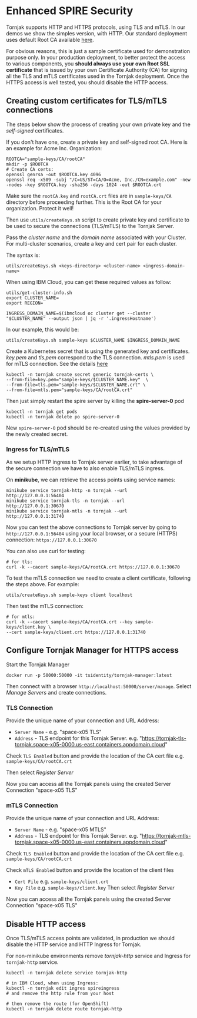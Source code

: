# Enhanced SPIRE Security
Tornjak supports HTTP and HTTPS protocols, using TLS and mTLS.
In our demos we show the simples version, with HTTP.
Our standard deployment uses default Root CA available
[here](https://github.com/spiffe/tornjak/tree/main/sample-keys/ca_process/CA).

For obvious reasons,
this is just a sample certificate used for demonstration purpose only.
In your production deployment,
to better protect the access to various components,
you **should always use your own Root SSL certificate** that is issued by your own
Certificate Authority (CA) for signing all the TLS and mTLS certificates used
in the Tornjak deployment. Once the HTTPS access is well tested, you should
disable the HTTP access.

## Creating custom certificates for TLS/mTLS connections
The steps below show the process of creating your own private key
and the *self-signed* certificates.

If you don't have one,
create a private key and self-signed root CA.
Here is an example for Acme Inc. Organization:

```console
ROOTCA="sample-keys/CA/rootCA"
mkdir -p $ROOTCA
# Create CA certs:
openssl genrsa -out $ROOTCA.key 4096
openssl req -x509 -subj "/C=US/ST=CA/O=Acme, Inc./CN=example.com" -new -nodes -key $ROOTCA.key -sha256 -days 1024 -out $ROOTCA.crt
```

Make sure the `rootCA.key` and `rootCA.crt` files are in `sample-keys/CA` directory
before proceeding further.
This is the Root CA for your organization. Protect it well!

Then use `utils/createKeys.sh` script to create private key and certificate
to be used to secure the connections (TLS/mTLS) to the Tornjak Server.

Pass the *cluster name* and the *domain name* associated with your Cluster.
For multi-cluster scenarios, create a key and cert pair for each cluster.

The syntax is:
```console
utils/createKeys.sh <keys-directory> <cluster-name> <ingress-domain-name>
```

When using IBM Cloud, you can get these required values as follow:
```console
utils/get-cluster-info.sh
export CLUSTER_NAME=
export REGION=

INGRESS_DOMAIN_NAME=$(ibmcloud oc cluster get --cluster "$CLUSTER_NAME" --output json | jq -r '.ingressHostname')
```

In our example, this would be:
```console
utils/createKeys.sh sample-keys $CLUSTER_NAME $INGRESS_DOMAIN_NAME
```

Create a Kubernetes secret that is using the generated key and certificates.
*key.pem* and *tls.pem* correspond to the TLS connection.
*mtls.pem* is used for mTLS connection.
See the details
[here](https://github.com/spiffe/tornjak/blob/main/sample-keys/ca_process/README.md)

```console
kubectl -n tornjak create secret generic tornjak-certs \
--from-file=key.pem="sample-keys/$CLUSTER_NAME.key"  \
--from-file=tls.pem="sample-keys/$CLUSTER_NAME.crt" \
--from-file=mtls.pem="sample-keys/CA/rootCA.crt"
```

Then just simply restart the spire server by killing the **spire-server-0** pod

```console
kubectl -n tornjak get pods
kubectl -n tornjak delete po spire-server-0
```

New `spire-server-0` pod should be re-created using the values provided by
the newly created secret.

### Ingress for TLS/mTLS
As we setup HTTP ingress to Tornjak server earlier, to take advantage of the
secure connection we have to also enable TLS/mTLS ingress.

On **minikube**, we can retrieve the access points using service names:
```console
minikube service tornjak-http -n tornjak --url
http://127.0.0.1:56404
minikube service tornjak-tls -n tornjak --url
http://127.0.0.1:30670
minikube service tornjak-mtls -n tornjak --url
http://127.0.0.1:31740
```

Now you can test the above connections to Tornjak server by going to
`http://127.0.0.1:56404` using your local browser,
or a secure (HTTPS) connection: `https://127.0.0.1:30670`

You can also use curl for testing:
```console
# for tls:
curl -k --cacert sample-keys/CA/rootCA.crt https://127.0.0.1:30670
```

To test the mTLS connection we need to create a client certificate,
following the steps above. For example:

```console
utils/createKeys.sh sample-keys client localhost
```

Then test the mTLS connection:
```console
# for mtls:
curl -k --cacert sample-keys/CA/rootCA.crt --key sample-keys/client.key \
--cert sample-keys/client.crt https://127.0.0.1:31740
```

## Configure Tornjak Manager for HTTPS access
Start the Tornjak Manager

```console
docker run -p 50000:50000 -it tsidentity/tornjak-manager:latest
```

Then connect with a browser `http://localhost:50000/server/manage`.
Select *Manage Servers* and create connections.

### TLS Connection
Provide the unique name of your connection and URL Address:
  * `Server Name` - e.g. "space-x05 TLS"
  * `Address` - TLS endpoint for this Tornjak Server. e.g. "https://tornjak-tls-tornjak.space-x05-0000.us-east.containers.appdomain.cloud"

Check `TLS Enabled` button and provide the location of the CA cert file
e.g. `sample-keys/CA/rootCA.crt`

Then select *Register Server*

Now you can access all the Tornjak panels using the created Server Connection "space-x05 TLS"

### mTLS Connection
Provide the unique name of your connection and URL Address:
  * `Server Name` - e.g. "space-x05 MTLS"
  * `Address` - TLS endpoint for this Tornjak Server. e.g. "https://tornjak-mtls-tornjak.space-x05-0000.us-east.containers.appdomain.cloud"

Check `TLS Enabled` button and provide the location of the CA cert file
e.g. `sample-keys/CA/rootCA.crt`

Check `mTLS Enabled` button and provide the location of the client files
* `Cert File` e.g. `sample-keys/client.crt`
* `Key File` e.g. `sample-keys/client.key`
Then select *Register Server*

Now you can access all the Tornjak panels using the created Server Connection "space-x05 TLS"


## Disable HTTP access
Once TLS/mTLS access points are validated, in production we should disable the
HTTP service and HTTP Ingress for Tornjak.

For non-minikube environments remove *tornjak-http* service and Ingress for `tornjak-http` service.

```console
kubectl -n tornjak delete service tornjak-http

# in IBM Cloud, when using Ingress:
kubectl -n tornjak edit ingres spireingress
# and remove the http rule from your host

# then remove the route (for OpenShift)
kubectl -n tornjak delete route tornjak-http
```
